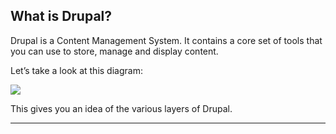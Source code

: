 ## What is Drupal?

Drupal is a Content Management System. It contains a core set of tools that you can use to store, manage and display content.  

Let’s take a look at this diagram:

<img src="./img/drupal-layers.jpg" />

This gives you an idea of the various layers of Drupal.  

---
